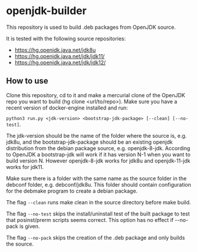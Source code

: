 # openjdk-builder
This repository is used to build .deb packages from OpenJDK source.

It is tested with the following source repositories:

 - <https://hg.openjdk.java.net/jdk8u>
 - <https://hg.openjdk.java.net/jdk/jdk11/>
 - <https://hg.openjdk.java.net/jdk/jdk12/>

## How to use

Clone this repository, cd to it and make a mercurial clone of the OpenJDK repo you want to build (hg clone <url/to/repo>).
Make sure you have a recent version of docker-engine installed and run:

`python3 run.py <jdk-version> <bootstrap-jdk-package> [--clean] [--no-test]`.

The jdk-version should be the name of the folder where the source is, e.g. jdk8u, and the bootstrap-jdk-package should be
an existing openjdk distribution from the debian package source, e.g. openjdk-8-jdk. According to OpenJDK a bootstrap-jdk
will work if it has version N-1 when you want to build version N. However openjdk-8-jdk works for jdk8u and openjdk-11-jdk
works for jdk11.

Make sure there is a folder with the same name as the source folder in the debconf folder, e.g. debconf/jdk8u. This folder
should contain configuration for the debmake program to create a debian package.

The flag `--clean` runs make clean in the source directory before make build.

The flag `--no-test` skips the install/uninstall test of the built package to test that posinst/prerm scripts seems correct.
This option has no effect if --no-pack is given.

The flag `--no-pack` skips the creation of the .deb package and only builds the source.
